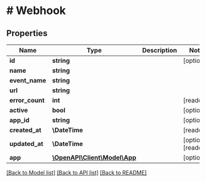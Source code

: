 # # Webhook

## Properties

Name | Type | Description | Notes
------------ | ------------- | ------------- | -------------
**id** | **string** |  | [optional]
**name** | **string** |  |
**event_name** | **string** |  |
**url** | **string** |  |
**error_count** | **int** |  | [readonly]
**active** | **bool** |  | [optional]
**app_id** | **string** |  | [optional]
**created_at** | **\DateTime** |  | [readonly]
**updated_at** | **\DateTime** |  | [optional] [readonly]
**app** | [**\OpenAPI\Client\Model\App**](App.md) |  | [optional]

[[Back to Model list]](../../README.md#models) [[Back to API list]](../../README.md#endpoints) [[Back to README]](../../README.md)
